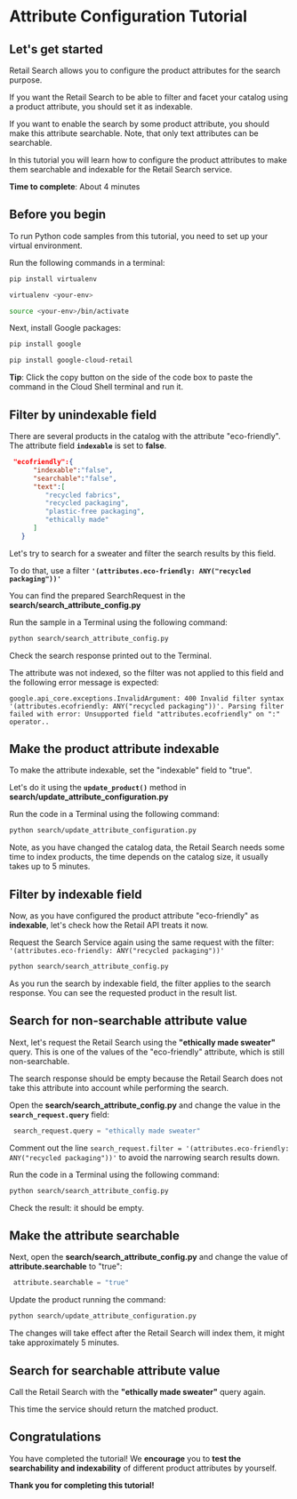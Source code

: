 # **Attribute Configuration Tutorial**

## Let's get started

Retail Search allows you to configure the product attributes for the search purpose. 

If you want the Retail Search to be able to filter and facet your catalog using a product attribute, you should set it as indexable.

If you want to enable the search by some product attribute, you should make this attribute searchable. Note, that only text attributes can be searchable.

In this tutorial you will learn how to configure the product attributes to make them searchable and indexable for the Retail Search service.

**Time to complete**: About 4 minutes

## Before you begin

To run Python code samples from this tutorial, you need to set up your virtual environment.

Run the following commands in a terminal:
```bash
pip install virtualenv
```
```bash
virtualenv <your-env>
```
```bash
source <your-env>/bin/activate
```
Next, install Google packages:
```bash
pip install google
```
```bash
pip install google-cloud-retail
```

**Tip**: Click the copy button on the side of the code box to paste the command in the Cloud Shell terminal and run it.

## Filter by unindexable field

There are several products in the catalog with the attribute "eco-friendly".  The attribute field **```indexable```** is set to **false**.

```json
 "ecofriendly":{
      "indexable":"false",
      "searchable":"false",
      "text":[
         "recycled fabrics",
         "recycled packaging",
         "plastic-free packaging",
         "ethically made"
      ]
   }
```

Let's try to search for a sweater and filter the search results by this field.

To do that, use a filter **```'(attributes.eco-friendly: ANY("recycled packaging"))'```**

You can find the prepared SearchRequest in the **search/search_attribute_config.py**

Run the sample in a Terminal using the following command:

```bash
python search/search_attribute_config.py
```
Check the search response printed out to the Terminal.

The attribute was not indexed, so the filter was not applied to this field and the following error message is expected:

```
google.api_core.exceptions.InvalidArgument: 400 Invalid filter syntax '(attributes.ecofriendly: ANY("recycled packaging"))'. Parsing filter failed with error: Unsupported field "attributes.ecofriendly" on ":" operator..
```
## Make the product attribute indexable

To make the attribute indexable, set the "indexable" field to "true". 

Let's do it using the **```update_product()```** method in **search/update_attribute_configuration.py**

Run the code in a Terminal using the following command:

```bash
python search/update_attribute_configuration.py
```
Note, as you have changed the catalog data, the Retail Search needs some time to index products,
the time depends on the catalog size, it usually takes up to 5 minutes.

## Filter by indexable field

Now, as you have configured the product attribute "eco-friendly" as **indexable**, let's check how the Retail API treats it now.

Request the Search Service again using the same request with the filter: ```'(attributes.eco-friendly: ANY("recycled packaging"))'```

```bash
python search/search_attribute_config.py
```

As you run the search by indexable field, the filter applies to the search response. You can see the requested product in the result list.

## Search for non-searchable attribute value

Next, let's request the Retail Search using the **"ethically made sweater"** query. This is one of the values of the "eco-friendly" attribute, which is still non-searchable.

The search response should be empty because the Retail Search does not take this attribute into account while performing the search.

Open the **search/search_attribute_config.py** and change the value in the **```search_request.query```** field:
```py
 search_request.query = "ethically made sweater"
```

Comment out the line ```search_request.filter = '(attributes.eco-friendly: ANY("recycled packaging"))'``` to avoid the narrowing search results down. 

Run the code in a Terminal using the following command:

```bash
python search/search_attribute_config.py
```
Check the result: it should be empty.

## Make the attribute searchable

Next, open the **search/search_attribute_config.py** and change the value of  **attribute.searchable** to "true":

```py
 attribute.searchable = "true"
```
Update the product running the command:

```bash
python search/update_attribute_configuration.py
```
The changes will take effect after the Retail Search will index them, it might take approximately 5 minutes.

## Search for searchable attribute value

Call the Retail Search  with the **"ethically made sweater"** query again.

This time the service should return the matched product. 

## Congratulations

<walkthrough-conclusion-trophy></walkthrough-conclusion-trophy>

You have completed the tutorial! We **encourage** you to **test the searchability and indexability** of different product attributes by yourself.

**Thank you for completing this tutorial!**